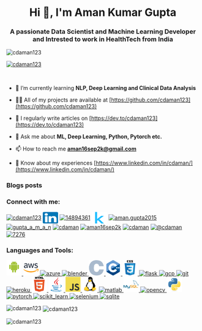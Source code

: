 <h1 align="center">Hi 👋, I'm Aman Kumar Gupta</h1>
<h3 align="center">A passionate Data Scientist and Machine Learning Developer and Intrested to work in HealthTech from India</h3>

<p align="left"> <img src="https://komarev.com/ghpvc/?username=cdaman123&label=Profile%20views&color=0e75b6&style=flat" alt="cdaman123" /> </p>

<p align="left"> <a href="https://github.com/ryo-ma/github-profile-trophy"><img src="https://github-profile-trophy.vercel.app/?username=cdaman123" alt="cdaman123" /></a> </p>

<p align="left"> <a href="https://twitter.com/" target="blank"><img src="https://img.shields.io/twitter/follow/?logo=twitter&style=for-the-badge" alt="" /></a> </p>

- 🌱 I’m currently learning **NLP, Deep Learning and Clinical Data Analysis**

- 👨‍💻 All of my projects are available at [https://github.com/cdaman123](https://github.com/cdaman123)

- 📝 I regularly write articles on [https://dev.to/cdaman123](https://dev.to/cdaman123)

- 💬 Ask me about **ML, Deep Learning, Python, Pytorch etc.**

- 📫 How to reach me **aman16sep2k@gmail.com**

- 📄 Know about my experiences [https://www.linkedin.com/in/cdaman/](https://www.linkedin.com/in/cdaman/)

### Blogs posts
<!-- BLOG-POST-LIST:START -->
<!-- BLOG-POST-LIST:END -->

<h3 align="left">Connect with me:</h3>
<p align="left">
<a href="https://dev.to/cdaman123" target="blank"><img align="center" src="https://cdn.jsdelivr.net/npm/simple-icons@3.0.1/icons/dev-dot-to.svg" alt="cdaman123" height="30" width="40" /></a>
<a href="https://linkedin.com/in/cdaman" target="blank"><img align="center" src="https://raw.githubusercontent.com/cdaman123/cdaman123/main/174857.svg" alt="cdaman" height="30" width="40" /></a>
<a href="https://stackoverflow.com/users/14894361" target="blank"><img align="center" src="https://www.vectorlogo.zone/logos/stackoverflow/stackoverflow-icon.svg" alt="14894361" height="30" width="40" /></a>
<a href="https://kaggle.com/cdaman" target="blank"><img align="center" src="https://raw.githubusercontent.com/cdaman123/cdaman123/main/kaggle-icon.svg" alt="cdaman" height="30" width="40" /></a>
<a href="https://fb.com/aman.gupta2015" target="blank"><img align="center" src="https://upload.wikimedia.org/wikipedia/commons/5/51/Facebook_f_logo_%282019%29.svg" alt="aman.gupta2015" height="30" width="40" /></a>
<a href="https://instagram.com/gupta_a_m_a_n" target="blank"><img align="center" src="https://upload.wikimedia.org/wikipedia/commons/1/1e/Feather-logos-instagram.svg" alt="gupta_a_m_a_n" height="30" width="40" /></a>
<a href="https://www.codechef.com/users/cdaman" target="blank"><img align="center" src="https://cdn.jsdelivr.net/npm/simple-icons@3.1.0/icons/codechef.svg" alt="cdaman" height="30" width="40" /></a>
<a href="https://www.hackerrank.com/aman16sep2k" target="blank"><img align="center" src="https://upload.wikimedia.org/wikipedia/commons/b/b3/Cib-hackerrank_%28CoreUI_Icons_v1.0.0%29.svg" alt="aman16sep2k" height="30" width="40" /></a>
<a href="https://codeforces.com/profile/cdaman" target="blank"><img align="center" src="https://cdn.jsdelivr.net/npm/simple-icons@3.0.1/icons/codeforces.svg" alt="cdaman" height="30" width="40" /></a>
<a href="https://www.hackerearth.com/@cdaman" target="blank"><img align="center" src="https://upload.wikimedia.org/wikipedia/commons/e/e8/HackerEarth_logo.png" alt="@cdaman" height="30" width="40" /></a>
<a href="https://discord.gg/#7276" target="blank"><img align="center" src="https://www.vectorlogo.zone/logos/discordapp/discordapp-icon.svg" alt="7276" height="30" width="40" /></a>
</p>

<h3 align="left">Languages and Tools:</h3>
<p align="left"> <a href="https://developer.android.com" target="_blank"> <img src="https://raw.githubusercontent.com/devicons/devicon/master/icons/android/android-original-wordmark.svg" alt="android" width="40" height="40"/> </a> <a href="https://aws.amazon.com" target="_blank"> <img src="https://raw.githubusercontent.com/devicons/devicon/master/icons/amazonwebservices/amazonwebservices-original-wordmark.svg" alt="aws" width="40" height="40"/> </a> <a href="https://azure.microsoft.com/en-in/" target="_blank"> <img src="https://www.vectorlogo.zone/logos/microsoft_azure/microsoft_azure-icon.svg" alt="azure" width="40" height="40"/> </a> <a href="https://www.blender.org/" target="_blank"> <img src="https://download.blender.org/branding/community/blender_community_badge_white.svg" alt="blender" width="40" height="40"/> </a> <a href="https://www.cprogramming.com/" target="_blank"> <img src="https://raw.githubusercontent.com/devicons/devicon/master/icons/c/c-original.svg" alt="c" width="40" height="40"/> </a> <a href="https://www.w3schools.com/cpp/" target="_blank"> <img src="https://raw.githubusercontent.com/devicons/devicon/master/icons/cplusplus/cplusplus-original.svg" alt="cplusplus" width="40" height="40"/> </a> <a href="https://www.w3schools.com/css/" target="_blank"> <img src="https://raw.githubusercontent.com/devicons/devicon/master/icons/css3/css3-original-wordmark.svg" alt="css3" width="40" height="40"/> </a> <a href="https://flask.palletsprojects.com/" target="_blank"> <img src="https://www.vectorlogo.zone/logos/pocoo_flask/pocoo_flask-icon.svg" alt="flask" width="40" height="40"/> </a> <a href="https://cloud.google.com" target="_blank"> <img src="https://www.vectorlogo.zone/logos/google_cloud/google_cloud-icon.svg" alt="gcp" width="40" height="40"/> </a> <a href="https://git-scm.com/" target="_blank"> <img src="https://www.vectorlogo.zone/logos/git-scm/git-scm-icon.svg" alt="git" width="40" height="40"/> </a> <a href="https://heroku.com" target="_blank"> <img src="https://www.vectorlogo.zone/logos/heroku/heroku-icon.svg" alt="heroku" width="40" height="40"/> </a> <a href="https://www.w3.org/html/" target="_blank"> <img src="https://raw.githubusercontent.com/devicons/devicon/master/icons/html5/html5-original-wordmark.svg" alt="html5" width="40" height="40"/> </a> <a href="https://www.java.com" target="_blank"> <img src="https://raw.githubusercontent.com/devicons/devicon/master/icons/java/java-original.svg" alt="java" width="40" height="40"/> </a> <a href="https://developer.mozilla.org/en-US/docs/Web/JavaScript" target="_blank"> <img src="https://raw.githubusercontent.com/devicons/devicon/master/icons/javascript/javascript-original.svg" alt="javascript" width="40" height="40"/> </a> <a href="https://www.linux.org/" target="_blank"> <img src="https://raw.githubusercontent.com/devicons/devicon/master/icons/linux/linux-original.svg" alt="linux" width="40" height="40"/> </a> <a href="https://www.mathworks.com/" target="_blank"> <img src="https://raw.githubusercontent.com/simple-icons/simple-icons/master/icons/mathworks.svg" alt="matlab" width="40" height="40"/> </a> <a href="https://www.mysql.com/" target="_blank"> <img src="https://raw.githubusercontent.com/devicons/devicon/master/icons/mysql/mysql-original-wordmark.svg" alt="mysql" width="40" height="40"/> </a> <a href="https://opencv.org/" target="_blank"> <img src="https://www.vectorlogo.zone/logos/opencv/opencv-icon.svg" alt="opencv" width="40" height="40"/> </a> <a href="https://www.python.org" target="_blank"> <img src="https://raw.githubusercontent.com/devicons/devicon/master/icons/python/python-original.svg" alt="python" width="40" height="40"/> </a> <a href="https://pytorch.org/" target="_blank"> <img src="https://www.vectorlogo.zone/logos/pytorch/pytorch-icon.svg" alt="pytorch" width="40" height="40"/> </a> <a href="https://scikit-learn.org/" target="_blank"> <img src="https://upload.wikimedia.org/wikipedia/commons/0/05/Scikit_learn_logo_small.svg" alt="scikit_learn" width="40" height="40"/> </a> <a href="https://www.selenium.dev" target="_blank"> <img src="https://raw.githubusercontent.com/detain/svg-logos/780f25886640cef088af994181646db2f6b1a3f8/svg/selenium-logo.svg" alt="selenium" width="40" height="40"/> </a> <a href="https://www.sqlite.org/" target="_blank"> <img src="https://www.vectorlogo.zone/logos/sqlite/sqlite-icon.svg" alt="sqlite" width="40" height="40"/> </a> </p>

<p><img align="left" src="https://github-readme-stats.vercel.app/api/top-langs?username=cdaman123&show_icons=true&locale=en&layout=compact" alt="cdaman123" /></p>

<p>&nbsp;<img align="center" src="https://github-readme-stats.vercel.app/api?username=cdaman123&show_icons=true&locale=en" alt="cdaman123" /></p>

<p><img align="center" src="https://github-readme-streak-stats.herokuapp.com/?user=cdaman123&" alt="cdaman123" /></p>

